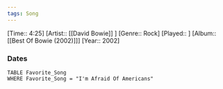 ```yaml
---
tags: Song  
---
```

[Time:: 4:25]
[Artist:: [[David Bowie]] ]
[Genre:: Rock]
[Played:: ]
[Album:: [[Best Of Bowie (2002)]]]
[Year:: 2002]
### Dates
````dataview
TABLE Favorite_Song
WHERE Favorite_Song = "I'm Afraid Of Americans"
````